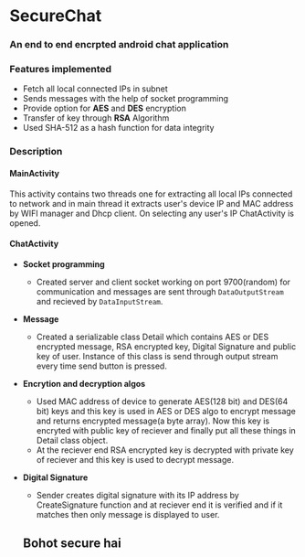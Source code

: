 # SecureChat

### An end to end encrpted android chat application

### Features implemented
* Fetch all local connected IPs in subnet
* Sends messages with the help of socket programming
* Provide option for **AES** and **DES** encryption
* Transfer of key through **RSA** Algorithm
* Used SHA-512 as a hash function for data integrity

### Description

#### MainActivity
This activity contains two threads one for extracting all local IPs connected to network and in
main thread it extracts user's device IP and MAC address by WIFI manager and Dhcp client.
On selecting any user's IP ChatActivity is opened.

#### ChatActivity
* **Socket programming**
  * Created server and client socket working on port 9700(random) for communication and messages are sent through `DataOutputStream` 
and recieved by `DataInputStream`.
* **Message**
  * Created a serializable class Detail which contains AES or DES encrypted message, RSA encrypted key, Digital Signature and public key of user.
Instance of this class is send through output stream every time send button is pressed.
* **Encrytion and decryption algos**
  * Used MAC address of device to generate AES(128 bit) and DES(64 bit) keys and this key is used in AES or DES algo to encrypt message 
  and returns encrypted message(a byte array). Now this key is encryted with public key of reciever and finally put all these things in Detail class  object.
  * At the reciever end RSA encrypted key is decrypted with private key of reciever and this key is used to decrypt message.
* **Digital Signature**
  * Sender creates digital signature with its IP address by CreateSignature function and at reciever end it is verified and if it matches then only message is displayed to user.
  
  ## Bohot secure hai
